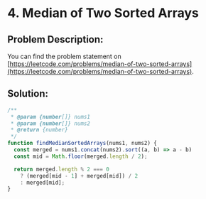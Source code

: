 # 4. Median of Two Sorted Arrays

## Problem Description:

You can find the problem statement on [https://leetcode.com/problems/median-of-two-sorted-arrays](https://leetcode.com/problems/median-of-two-sorted-arrays).

## Solution:

```js
/**
 * @param {number[]} nums1
 * @param {number[]} nums2
 * @return {number}
 */
function findMedianSortedArrays(nums1, nums2) {
  const merged = nums1.concat(nums2).sort((a, b) => a - b)
  const mid = Math.floor(merged.length / 2);

  return merged.length % 2 === 0
    ? (merged[mid - 1] + merged[mid]) / 2
    : merged[mid];
}
```
